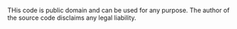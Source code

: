THis code is public domain and can be used for any purpose. The author of the source code disclaims any legal liability.
